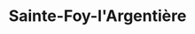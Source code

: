 ---
title: Sainte-Foy-l'Argentière
url: /sainte-foy-largentiere/
latitude: 45.709
longitude: 4.473
---